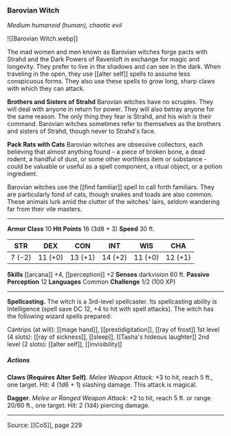 ### Barovian Witch
_Medium humanoid (human), chaotic evil_

![[Barovian Witch.webp]]

The mad women and men known as Barovian witches forge pacts with Strahd and the Dark Powers of Ravenloft in exchange for magic and longevity. They prefer to live in the shadows and can see in the dark. When traveling in the open, they use [[alter self]] spells to assume less conspicuous forms. They also use these spells to grow long, sharp claws with which they can attack.

**Brothers and Sisters of Strahd** Barovian witches have no scruples. They will deal with anyone in return for power. They will also betray anyone for the same reason. The only thing they fear is Strahd, and his wish is their command. Barovian witches sometimes refer to themselves as the brothers and sisters of Strahd, though never to Strahd's face.

**Pack Rats with Cats**  Barovian witches are obsessive collectors, each believing that almost anything found - a piece of broken bone, a dead rodent, a handful of dust, or some other worthless item or substance - could be valuable or useful as a spell component, a ritual object, or a potion ingredient.

Barovian witches use the [[find familiar]] spell to call forth familiars. They are particularly fond of cats, though snakes and toads are also common. These animals lurk amid the clutter of the witches' lairs, seldom wandering far from their vile masters.








---

**Armor Class** 10
**Hit Points** 16 (3d8 + 3)
**Speed** 30 ft.

| STR     | DEX     | CON     | INT     | WIS     | CHA     |
|---------|---------|---------|---------|---------|---------|
| 7 (-2) | 11 (+0) | 13 (+1) | 14 (+2) | 11 (+0) | 12 (+1) |

**Skills** [[arcana]] +4, [[perception]] +2
**Senses** darkvision 60 ft.
**Passive Perception** 12
**Languages** Common
**Challenge** 1/2 (100 XP)

---

**Spellcasting.** The witch is a 3rd-level spellcaster. Its spellcasting ability is Intelligence (spell save DC 12, +4 to hit with spell attacks). The witch has the following wizard spells prepared:

Cantrips (at will): [[mage hand]], [[prestidigitation]], [[ray of frost]]
1st level (4 slots): [[ray of sickness]], [[sleep]], [[Tasha's hideous laughter]]
2nd level (2 slots): [[alter self]], [[invisibility]]

##### Actions
**Claws (Requires Alter Self)**. _Melee Weapon Attack:_ +3 to hit, reach 5 ft., one target. Hit: 4 (1d6 + 1) slashing damage. This attack is magical.

**Dagger**. _Melee or Ranged Weapon Attack:_ +2 to hit, reach 5 ft. or range 20/60 ft., one target. Hit: 2 (1d4) piercing damage.


---

Source: [[CoS]], page 229
